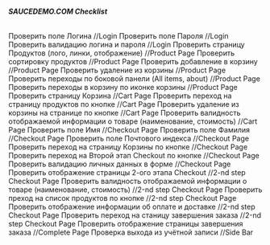 ###### **SAUCEDEMO.COM Checklist**

Проверить поле Логина	//Login
Проверить поле Пароля	//Login
Проверить валидацию логина и пароля	//Login
Проверить страницу Продуктов (лого, линки, отображение)	//Product Page
Проверить сортировку продуктов	//Product Page
Проверить добавление в корзину	//Product Page
Проверить удаление из корзины	//Product Page
Проверить переходы по боковой панели (All items, about)	//Product Page
Проверить переходы в корзину по иконке корзины 	//Product Page
Проверить страницу Корзина //Cart Page
Проверить переход на страницу продуктов по кнопке	//Cart Page
Проверить удаление из корзины на странице по кнопке	//Cart Page
Проверить валидность отображаемой информации о товаре (наименование, стоимость)  	//Cart Page
Проверить поле Имя	//Checkout Page
Проверить поле Фамилия	//Checkout Page
Проверить поле Почтового индекса	//Checkout Page
Проверить переход на страницу Корзины по кнопке 	//Checkout Page
Проверить переход на Второй этап Checkout по кнопке 	//Checkout Page
Проверить валидацию личных данных в форме	//Checkout Page
Проверить отображение страницы 2-ого этапа Checkout	//2-nd step Checkout Page
Проверить валидность отображаемой информации о товаре (наименование, стоимость)  	//2-nd step Checkout Page
Проверить преход на список продуктов по кнопке	//2-nd step Checkout Page
Проверить отображение информации об оплате и доставке	//2-nd step Checkout Page
Проверить переход на станицу завершения заказа 	//2-nd step Checkout Page
Проверить отображение страницы завершения заказа 	//Complete Page
Проверка выхода из учётной записи	//Side Bar

